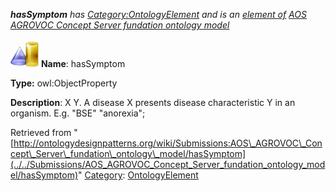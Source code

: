 ___hasSymptom__ has [Category:OntologyElement](../../Category/OntologyElement "Category:OntologyElement") and is an [element of](../../Property/ElementOf "Property:ElementOf") [AOS AGROVOC Concept Server fundation ontology model](../../Submissions/AOS_AGROVOC_Concept_Server_fundation_ontology_model "Submissions:AOS AGROVOC Concept Server fundation ontology model")_


  




[![ObjectProperty](../../images/thumb/c/c3/ObjectProperty.gif/45px-ObjectProperty.gif)](../../Image/ObjectProperty.gif "ObjectProperty")
__Name__: hasSymptom 


__Type:__ owl:ObjectProperty 


__Description__: X <has symptom> Y. A disease X presents disease characteristic Y in an organism. E.g. "BSE" <has symptom> "anorexia"; 





Retrieved from "[http://ontologydesignpatterns.org/wiki/Submissions:AOS\_AGROVOC\_Concept\_Server\_fundation\_ontology\_model/hasSymptom](../../Submissions/AOS_AGROVOC_Concept_Server_fundation_ontology_model/hasSymptom)"
 [Category](http://ontologydesignpatterns.org/wiki/Special:Categories "Special:Categories"): [OntologyElement](../../Category/OntologyElement "Category:OntologyElement")